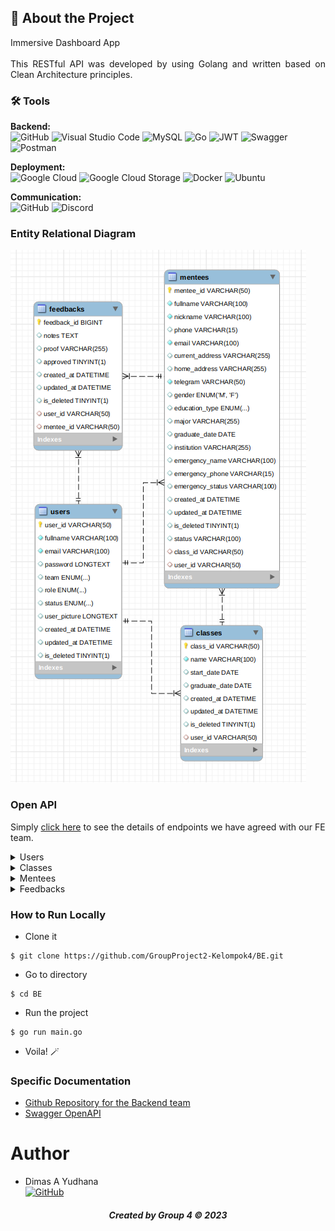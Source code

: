 ## 📑 About the Project
<p align="justify">Immersive Dashboard App<br>
  <br>
This RESTful API was developed by using Golang and written based on Clean Architecture principles.
</p>

### 🛠 Tools
**Backend:** <br>
![GitHub](https://img.shields.io/badge/github-%23121011.svg?style=for-the-badge&logo=github&logoColor=white)
![Visual Studio Code](https://img.shields.io/badge/Visual%20Studio%20Code-0078d7.svg?style=for-the-badge&logo=visual-studio-code&logoColor=white)
![MySQL](https://img.shields.io/badge/mysql-%2300f.svg?style=for-the-badge&logo=mysql&logoColor=white)
![Go](https://img.shields.io/badge/go-%2300ADD8.svg?style=for-the-badge&logo=go&logoColor=white)
![JWT](https://img.shields.io/badge/JWT-black?style=for-the-badge&logo=JSON%20web%20tokens)
![Swagger](https://img.shields.io/badge/-Swagger-%23Clojure?style=for-the-badge&logo=swagger&logoColor=white)
![Postman](https://img.shields.io/badge/Postman-FF6C37?style=for-the-badge&logo=postman&logoColor=white)

**Deployment:** <br>
![Google Cloud](https://img.shields.io/badge/googlecloud-%230db7ed.svg?style=for-the-badge&logo=googlecloud&logoColor=white)
![Google Cloud Storage](https://img.shields.io/badge/googlecloudstorage-%230db7ed.svg?style=for-the-badge&logo=googlecloudstorage&logoColor=white)
![Docker](https://img.shields.io/badge/docker-%230db7ed.svg?style=for-the-badge&logo=docker&logoColor=white)
![Ubuntu](https://img.shields.io/badge/Ubuntu-E95420?style=for-the-badge&logo=ubuntu&logoColor=white)

**Communication:**  
![GitHub](https://img.shields.io/badge/github%20Project-%23121011.svg?style=for-the-badge&logo=github&logoColor=white)
![Discord](https://img.shields.io/badge/Discord-%237289DA.svg?style=for-the-badge&logo=discord&logoColor=white)

### Entity Relational Diagram
<img src="./docs/ERD-ImmersiveDashboard.png">

### Open API

Simply [click here](https://app.swaggerhub.com/apis/dimasyudhana/immersivedashboardproject/1.0.0) to see the details of endpoints we have agreed with our FE team.

<details>
  <summary> Users </summary>
  
| Method      | Endpoint            | Params      |q-Params            | JWT Token   | Function                                |
| ----------- | ------------------- | ----------- |--------------------| ----------- | --------------------------------------- |
| POST        | /login              | -           |-                   | NO          | Login to the system                     |
| POST        | /register           | -           |-                   | YES         | Register a new user                     |
| PUT         | /users              | user_id     |-                   | YES         | Update user profile by admin            |
| DELETE      | /users              | user_id     |-                   | YES         | Deactive user profile by admin          |
| GET         | /users              | -           |-                   | YES         | List users                              |
| GET         | /users              | user_id     |-                   | YES         | Show user profile                       |
| PUT         | /users              | -           |-                   | YES         | Update user profile                     |
  
</details>

<details>
  <summary>Classes</summary>
  
| Method      | Endpoint            | Params      | JWT Token   | Function                                |
| ----------- | ------------------- | ----------- | ----------- | --------------------------------------- |
| POST        | /classes            | -           | YES         | Register new class                      |
| GET         | /classes            | -           | YES         | Get list class                          |
| GET         | /classes            | class_id    | YES         | Get class                               |
| PUT         | /classes            | class_id    | YES         | Edit class                              |
| DELETE      | /classes            | class_id    | YES         | Delete book                             |  

</details>

<details>
  <summary>Mentees</summary>
  
| Method      | Endpoint            | Params                | JWT Token   | Function                                |
| ----------- | ------------------- | --------------------- | ----------- | --------------------------------------- |
| POST        | /mentees            | -                     | YES         | Register new mentee                     |
| GET         | /mentees            | -                     | YES         | List Mentees                            |
| GET         | /mentees            | mentee_id             | YES         | Mentee Profile include its Feedbacks    |
| PUT         | /mentees            | mentee_id             | YES         | Update Mentee Profile                   |
| DELETE      | /mentees            | mentee_id             | YES         | Deactive Mentee Profile                 |
| DELETE      | /mentees            | mentee_id/feedbacks   | YES         | Mentee Profile include its Feedbacks    |

  </details>

  <details>
   <summary>Feedbacks</summary>
  
| Method      | Endpoint            | Params      | JWT Token   | Function                                |
| ----------- | ------------------- | ----------- | ----------- | --------------------------------------- |
| POST        | /feedbacks          | -           | YES         | Register feedback for mentees           |
| PUT         | /feedbacks          | feedback_id | YES         | Update selected feedback for mentees    |
| DELETE      | /feedbacks          | feedback_id | YES         | Unregister spesif feedback              |

  </details>

### How to Run Locally

- Clone it

```
$ git clone https://github.com/GroupProject2-Kelompok4/BE.git
```

- Go to directory

```
$ cd BE
```
- Run the project
```
$ go run main.go
```

- Voila! 🪄

### Specific Documentation

- [Github Repository for the Backend team](https://github.com/GroupProject2-Kelompok4/BE.git)
- [Swagger OpenAPI](https://app.swaggerhub.com/apis/dimasyudhana/immersivedashboardproject/1.0.0)


# Author

-  Dimas A Yudhana  <br>  [![GitHub](https://img.shields.io/badge/DimasYudhana-%23121011.svg?style=for-the-badge&logo=github&logoColor=white)](https://github.com/dimasyudhana)

<h5>
<p align="center">Created by Group 4 ©️ 2023</p>
</h5>
